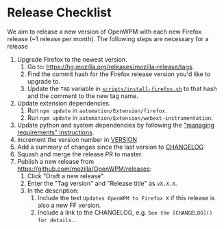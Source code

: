# Release Checklist

We aim to release a new version of OpenWPM with each new Firefox release (~1 release per month). The following steps are necessary for a release

1. Upgrade Firefox to the newest version.
    1. Go to: https://hg.mozilla.org/releases/mozilla-release/tags.
    2. Find the commit hash for the Firefox release version you'd like to upgrade to.
    3. Update the `TAG` variable in [`scripts/install-firefox.sh`](https://github.com/mozilla/OpenWPM/blob/5ffde00ecd5ecaa9105b74935490e5e267596eb7/scripts/install-firefox.sh#L12) to that hash and the comment to the new tag name.
2. Update extension dependencies.
    1. Run `npm update` in `automation/Extension/firefox`.
    2. Run `npm update` in `automation/Extension/webext-instrumentation`.
3. Update python and system dependencies by following the ["managing requirements" instructions](https://github.com/mozilla/OpenWPM#managing-requirements).
4. Increment the version number in [VERSION](https://github.com/mozilla/OpenWPM/blob/master/VERSION)
5. Add a summary of changes since the last version to [CHANGELOG](https://github.com/mozilla/OpenWPM/blob/master/CHANGELOG.md)
6. Squash and merge the release PR to master.
7. Publish a new release from https://github.com/mozilla/OpenWPM/releases:
    1. Click "Draft a new release".
    2. Enter the "Tag version" and "Release title" as `vX.X.X`.
    3. In the description:
        1. Include the text `Updates OpenWPM to Firefox X` if this release is also a new FF version.
        2. Include a link to the CHANGELOG, e.g. `See the [CHANGELOG]() for details.`.